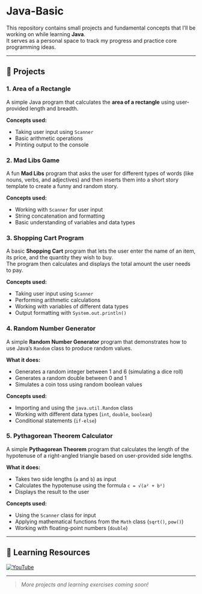 # Java-Basic

This repository contains small projects and fundamental concepts that I’ll be working on while learning **Java**.  
It serves as a personal space to track my progress and practice core programming ideas.

---

## 📘 Projects

### 1. Area of a Rectangle
A simple Java program that calculates the **area of a rectangle** using user-provided length and breadth.

**Concepts used:**
- Taking user input using `Scanner`
- Basic arithmetic operations
- Printing output to the console

### 2. Mad Libs Game
A fun **Mad Libs** program that asks the user for different types of words (like nouns, verbs, and adjectives) and then inserts them into a short story template to create a funny and random story.

**Concepts used:**
- Working with `Scanner` for user input  
- String concatenation and formatting  
- Basic understanding of variables and data types

### 3. Shopping Cart Program
A basic **Shopping Cart** program that lets the user enter the name of an item, its price, and the quantity they wish to buy.  
The program then calculates and displays the total amount the user needs to pay.

**Concepts used:**
- Taking user input using `Scanner`  
- Performing arithmetic calculations  
- Working with variables of different data types  
- Output formatting with `System.out.println()`

### 4. Random Number Generator
A simple **Random Number Generator** program that demonstrates how to use Java’s `Random` class to produce random values.

**What it does:**
- Generates a random integer between 1 and 6 (simulating a dice roll)  
- Generates a random double between 0 and 1  
- Simulates a coin toss using random boolean values  

**Concepts used:**
- Importing and using the `java.util.Random` class  
- Working with different data types (`int`, `double`, `boolean`)  
- Conditional statements (`if-else`)

### 5. Pythagorean Theorem Calculator
A simple **Pythagorean Theorem** program that calculates the length of the hypotenuse of a right-angled triangle based on user-provided side lengths.

**What it does:**
- Takes two side lengths (`a` and `b`) as input  
- Calculates the hypotenuse using the formula `c = √(a² + b²)`  
- Displays the result to the user  

**Concepts used:**
- Using the `Scanner` class for input  
- Applying mathematical functions from the `Math` class (`sqrt()`, `pow()`)  
- Working with floating-point numbers (`double`)

---

## 🔗 Learning Resources

[![YouTube](https://upload.wikimedia.org/wikipedia/commons/b/b8/YouTube_Logo_2017.svg)](https://www.youtube.com/watch?v=xTtL8E4LzTQ)  


---

> *More projects and learning exercises coming soon!*
